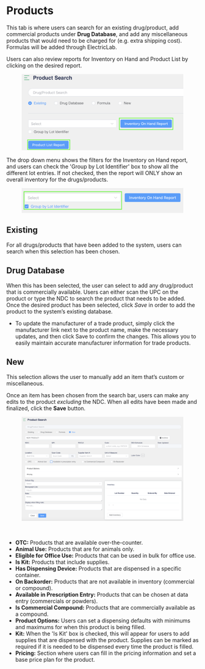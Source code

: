 # Products

This tab is where users can search for an existing drug/product, add commercial products under **Drug Database**, and add any miscellaneous products that would need to be charged for (e.g. extra shipping cost). Formulas will be added through ElectricLab.

Users can also review reports for Inventory on Hand and Product List by clicking on the desired report.

<figure><img src="../../.gitbook/assets/image (320).png" alt=""><figcaption></figcaption></figure>

The drop down menu shows the filters for the Inventory on Hand report, and users can check the 'Group by Lot Identifier' box to show all the different lot entries. If not checked, then the report will ONLY show an overall inventory for the drugs/products.

<figure><img src="../../.gitbook/assets/image (321).png" alt="" width="563"><figcaption></figcaption></figure>

## Existing

For all drugs/products that have been added to the system, users can search when this selection has been chosen.

## Drug Database

When this has been selected, the user can select to add any drug/product that is commercially available. Users can either scan the UPC on the product or type the NDC to search the product that needs to be added. Once the desired product has been selected, click _Save_ in order to add the product to the system’s existing database.

* To update the manufacturer of a trade product, simply click the manufacturer link next to the product name, make the necessary updates, and then click Save to confirm the changes. This allows you to easily maintain accurate manufacturer information for trade products.

## New

This selection allows the user to manually add an item that’s custom or miscellaneous.

Once an item has been chosen from the search bar, users can make any edits to the product _excluding_ the NDC. When all edits have been made and finalized, click the **Save** button.

<figure><img src="../../.gitbook/assets/image (581).png" alt=""><figcaption></figcaption></figure>

<figure><img src="../../.gitbook/assets/Screenshot 2024-09-24 at 5.11.22 PM.png" alt=""><figcaption></figcaption></figure>

* **OTC:** Products that are available over-the-counter.
* **Animal Use:** Products that are for animals only.
* **Eligible for Office Use:** Products that can be used in bulk for office use.
* **Is Kit:** Products that include supplies.
* **Has Dispensing Device:** Products that are dispensed in a specific container.
* **On Backorder:** Products that are not available in inventory (commercial or compound).
* **Available in Prescription Entry:** Products that can be chosen at data entry (commercials or powders).
* **Is Commercial Compound:** Products that are commercially available as a compound.
* **Product Options:** Users can set a dispensing defaults with minimums and maximums for when this product is being filled.
* **Kit:** When the 'Is Kit' box is checked, this will appear for users to add supplies that are dispensed with the product. Supplies can be marked as required if it is needed to be dispensed every time the product is filled.
* **Pricing:** Section where users can fill in the pricing information and set a base price plan for the product.
